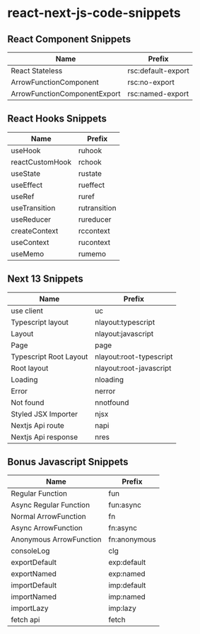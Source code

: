 # react-next-js-code-snippets

## React Component Snippets

| Name                         | Prefix             |
| ---------------------------- | ------------------ |
| React Stateless              | rsc:default-export |
| ArrowFunctionComponent       | rsc:no-export      |
| ArrowFunctionComponentExport | rsc:named-export   |

## React Hooks Snippets

| Name            | Prefix       |
| --------------- | ------------ |
| useHook         | ruhook       |
| reactCustomHook | rchook       |
| useState        | rustate      |
| useEffect       | rueffect     |
| useRef          | ruref        |
| useTransition   | rutransition |
| useReducer      | rureducer    |
| createContext   | rccontext    |
| useContext      | rucontext    |
| useMemo         | rumemo       |

## Next 13 Snippets

| Name                   | Prefix                  |
| ---------------------- | ----------------------- |
| use client             | uc                      |
| Typescript layout      | nlayout:typescript      |
| Layout                 | nlayout:javascript      |
| Page                   | page                    |
| Typescript Root Layout | nlayout:root-typescript |
| Root layout            | nlayout:root-javascript |
| Loading                | nloading                |
| Error                  | nerror                  |
| Not found              | nnotfound               |
| Styled JSX Importer    | njsx                    |
| Nextjs Api route       | napi                    |
| Nextjs Api response    | nres                    |

## Bonus Javascript Snippets

| Name                    | Prefix       |
| ----------------------- | ------------ |
| Regular Function        | fun          |
| Async Regular Function  | fun:async    |
| Normal ArrowFunction    | fn           |
| Async ArrowFunction     | fn:async     |
| Anonymous ArrowFunction | fn:anonymous |
| consoleLog              | clg          |
| exportDefault           | exp:default  |
| exportNamed             | exp:named    |
| importDefault           | imp:default  |
| importNamed             | imp:named    |
| importLazy              | imp:lazy     |
| fetch api               | fetch        |
